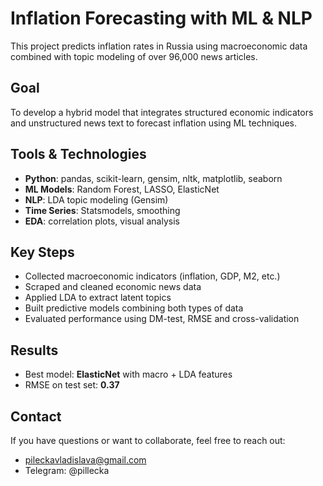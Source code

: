 # Inflation Forecasting with ML & NLP

This project predicts inflation rates in Russia using macroeconomic data combined with topic modeling of over 96,000 news articles.

## Goal
To develop a hybrid model that integrates structured economic indicators and unstructured news text to forecast inflation using ML techniques.

## Tools & Technologies
- **Python**: pandas, scikit-learn, gensim, nltk, matplotlib, seaborn
- **ML Models**: Random Forest, LASSO, ElasticNet
- **NLP**: LDA topic modeling (Gensim)
- **Time Series**: Statsmodels, smoothing
- **EDA**: correlation plots, visual analysis

## Key Steps
- Collected macroeconomic indicators (inflation, GDP, M2, etc.)
- Scraped and cleaned economic news data
- Applied LDA to extract latent topics
- Built predictive models combining both types of data
- Evaluated performance using DM-test, RMSE and cross-validation

## Results
- Best model: **ElasticNet** with macro + LDA features  
- RMSE on test set: **0.37**

## Contact
If you have questions or want to collaborate, feel free to reach out:
- pileckavladislava@gmail.com
- Telegram: @pillecka
